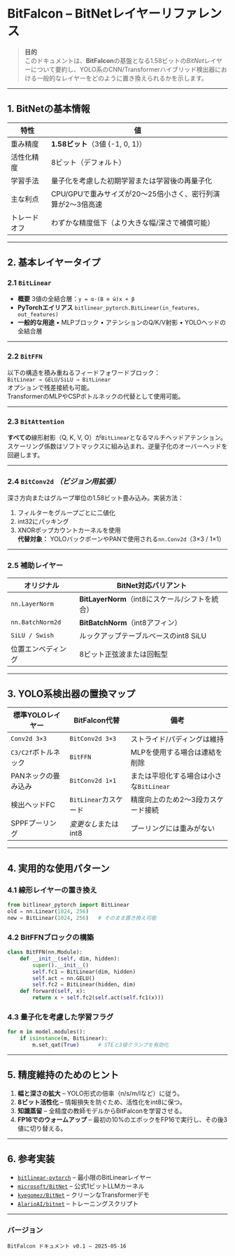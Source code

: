 # BitFalcon – BitNetレイヤーリファレンス

> **目的**  
> このドキュメントは、**BitFalcon**の基盤となる1.58ビットの*BitNet*レイヤーについて要約し、YOLO系のCNN/Transformerハイブリッド検出器における一般的なレイヤーをどのように置き換えられるかを示します。

---

## 1. BitNetの基本情報

| 特性 | 値 |
|----------|-------|
| 重み精度 | **1.58ビット**（3値 \{-1, 0, 1\}） |
| 活性化精度 | 8ビット（デフォルト） |
| 学習手法 | 量子化を考慮した初期学習または学習後の再量子化 |
| 主な利点 | CPU/GPUで重みサイズが20〜25倍小さく、密行列演算が2〜3倍高速 |
| トレードオフ | わずかな精度低下（より大きな幅/深さで補償可能） |

---

## 2. 基本レイヤータイプ

### 2.1 `BitLinear`
* **概要**   3値の全結合層：`y = α·(B ⊙ ŵ)x + β`  
* **PyTorchエイリアス**   `bitlinear_pytorch.BitLinear(in_features, out_features)`  
* **一般的な用途**   • MLPブロック   • アテンションのQ/K/V射影   • YOLOヘッドの全結合層  

---

### 2.2 `BitFFN`
以下の構造を積み重ねるフィードフォワードブロック：  
`BitLinear → GELU/SiLU → BitLinear`  
オプションで残差接続も可能。  
TransformerのMLPやCSPボトルネックの代替として使用可能。

---

### 2.3 `BitAttention`
**すべての**線形射影（Q, K, V, O）が`BitLinear`となるマルチヘッドアテンション。  
スケーリング係数はソフトマックスに組み込まれ、逆量子化のオーバーヘッドを回避します。

---

### 2.4 `BitConv2d` *（ビジョン用拡張）*
深さ方向またはグループ単位の1.58ビット畳み込み。実装方法：  
1. フィルターをグループごとに二値化  
2. int32にパッキング  
3. XNORポップカウントカーネルを使用  
**代替対象：** YOLOバックボーンやPANで使用される`nn.Conv2d`（3×3 / 1×1）

---

### 2.5 補助レイヤー
| オリジナル | BitNet対応バリアント |
|-------------------|-------------------------|
| `nn.LayerNorm`    | **BitLayerNorm**（int8にスケール/シフトを統合） |
| `nn.BatchNorm2d`  | **BitBatchNorm**（int8アフィン） |
| `SiLU / Swish`    | ルックアップテーブルベースのint8 SiLU |
| 位置エンベディング  | 8ビット正弦波または回転型 |

---

## 3. YOLO系検出器の置換マップ

| 標準YOLOレイヤー | BitFalcon代替 | 備考 |
|---------------------|----------------------|-------|
| `Conv2d 3×3`        | `BitConv2d 3×3`      | ストライド/パディングは維持 |
| `C3/C2f`ボトルネック | `BitFFN`             | MLPを使用する場合は連結を削除 |
| PANネックの畳み込み  | `BitConv2d 1×1`      | または平坦化する場合は小さな`BitLinear` |
| 検出ヘッドFC        | `BitLinear`カスケード | 精度向上のため2〜3段カスケード接続 |
| SPPFプーリング      | *変更なし*またはint8  | プーリングには重みがない |

---

## 4. 実用的な使用パターン

### 4.1 線形レイヤーの置き換え
```python
from bitlinear_pytorch import BitLinear
old = nn.Linear(1024, 256)
new = BitLinear(1024, 256)   # そのまま置き換え可能
```

### 4.2 BitFFNブロックの構築
```python
class BitFFN(nn.Module):
    def __init__(self, dim, hidden):
        super().__init__()
        self.fc1 = BitLinear(dim, hidden)
        self.act = nn.GELU()
        self.fc2 = BitLinear(hidden, dim)
    def forward(self, x):
        return x + self.fc2(self.act(self.fc1(x)))
```

### 4.3 量子化を考慮した学習フラグ
```python
for m in model.modules():
    if isinstance(m, BitLinear):
        m.set_qat(True)      # STEと3値クランプを有効化
```

---

## 5. 精度維持のためのヒント

1. **幅と深さの拡大** – YOLO形式の倍率（n/s/m/lなど）に従う。  
2. **8ビット活性化** – 情報損失を防ぐため、活性化をint8に保つ。  
3. **知識蒸留** – 全精度の教師モデルからBitFalconを学習させる。  
4. **FP16でのウォームアップ** – 最初の10%のエポックをFP16で実行し、その後3値に切り替える。  

---

## 6. 参考実装

* [`bitlinear-pytorch`](https://github.com/ingur/bitlinear-pytorch) – 最小限のBitLinearレイヤー  
* [`microsoft/BitNet`](https://github.com/microsoft/BitNet) – 公式1ビットLLMカーネル  
* [`kyegomez/BitNet`](https://github.com/kyegomez/BitNet) – クリーンなTransformerデモ  
* [`AlarioAI/bitnet`](https://github.com/AlarioAI/bitnet) – トレーニングスクリプト  

---

### バージョン
`BitFalcon ドキュメント v0.1 – 2025-05-16`
